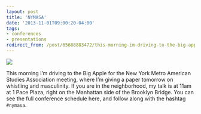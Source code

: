```yaml
---
layout: post 
title: 'NYMASA' 
date: '2013-11-01T09:00:20-04:00' 
tags: 
- conferences 
- presentations 
redirect_from: /post/65688883472/this-morning-im-driving-to-the-big-apple-for-the/
---
```


![](http://d.pr/Us9M+)

This morning I’m driving to the Big Apple for the New York Metro American Studies Association meeting, where I’m giving a paper tomorrow on whistling and masculinity. If you are in the neighborhood, my talk is at 11am at 1 Pace Plaza, right on the Manhattan side of the Brooklyn Bridge. You can see the full conference schedule here, and follow along with the hashtag `#nymasa`. 
